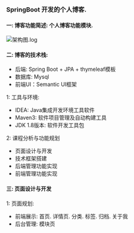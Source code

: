 ### SpringBoot 开发的个人博客.

#### 一: 博客功能简述: 个人博客功能模块.
![架构图.log](https://edu-2002.oss-cn-beijing.aliyuncs.com/blog%E5%8D%9A%E5%AE%A2%E9%A1%B9%E7%9B%AEimages/Blog%20architecture%20diagram.jpg)

#### 二: 博客的技术栈: 
 *  后端: Spring Boot + JPA + thymeleaf模板
 *  数据库: Mysql
 *  前端UI：Semantic UI框架

 1: 工具与环境: 
 *  IDEA: Java集成开发环境工具软件
 *  Maven3: 软件项目管理及自动构建工具
 *  JDK 1.8版本: 软件开发工具包

 2: 课程分析与功能规划
 * 页面设计与开发
 * 技术框架搭建
 * 后端管理功能实现
 * 前端管理功能实现

 #### 三: 页面设计与开发
 1: 页面规划: 
 * 前端展示: 首页. 详情页. 分类. 标签. 归档. 关于我
 * 后台管理: 模块页
